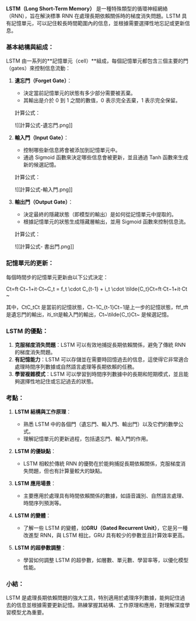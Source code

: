 **LSTM（Long Short-Term Memory）** 是一種特殊類型的循環神經網絡（RNN），旨在解決標準 RNN 在處理長期依賴關係時的梯度消失問題。LSTM 具有記憶單元，可以記住較長時間範圍內的信息，並根據需要選擇性地忘記或更新信息。

### 基本結構與組成：

LSTM 由一系列的**記憶單元（cell）**組成，每個記憶單元都包含三個主要的門（gates）來控制信息流動：

1. **遺忘門（Forget Gate）**：
    
    - 決定當前記憶單元的狀態有多少部分需要被丟棄。
    - 其輸出是介於 0 到 1 之間的數值，0 表示完全丟棄，1 表示完全保留。
    
    計算公式：
    
    ![[計算公式-遺忘門.png]]
    
    
2. **輸入門（Input Gate）**：
    
    - 控制哪些新信息將會被添加到記憶單元中。
    - 通過 Sigmoid 函數來決定哪些信息會被更新，並且通過 Tanh 函數來生成新的候選記憶。
    
    計算公式：
    
    ![[計算公式-輸入門.png]]
    
3. **輸出門（Output Gate）**：
    
    - 決定最終的隱藏狀態（即模型的輸出）是如何從記憶單元中提取的。
    - 根據記憶單元的狀態生成隱藏層輸出，並用 Sigmoid 函數來控制信息流。
    
    計算公式：
    
    ![[計算公式- 書出門.png]]
    

### 記憶單元的更新：

每個時間步的記憶單元更新由以下公式決定：

Ct=ft⋅Ct−1+it⋅Ct~C_t = f_t \cdot C_{t-1} + i_t \cdot \tilde{C_t}Ct​=ft​⋅Ct−1​+it​⋅Ct​~​

其中，CtC_tCt​ 是當前的記憶狀態，Ct−1C_{t-1}Ct−1​ 是上一步的記憶狀態，ftf_tft​ 是遺忘門的輸出，iti_tit​ 是輸入門的輸出，Ct~\tilde{C_t}Ct​~​ 是候選記憶。

### LSTM 的優點：

1. **克服梯度消失問題**：LSTM 可以有效地捕捉長期依賴關係，避免了傳統 RNN 的梯度消失問題。
2. **有記憶能力**：LSTM 可以存儲並在需要時回憶過去的信息，這使得它非常適合處理時間序列數據或自然語言處理等長期依賴的任務。
3. **學習複雜模式**：LSTM 可以學習到時間序列數據中的長期和短期模式，並且能夠選擇性地記住或忘記過去的狀態。

### 考點：

1. **LSTM 結構與工作原理**：
    
    - 熟悉 LSTM 中的各個門（遺忘門、輸入門、輸出門）以及它們的數學公式。
    - 理解記憶單元的更新過程，包括遺忘門、輸入門的作用。
2. **LSTM 的優缺點**：
    
    - LSTM 相較於傳統 RNN 的優勢在於能夠捕捉長期依賴關係，克服梯度消失問題，但也有計算量較大的缺點。
3. **LSTM 應用場景**：
    
    - 主要應用於處理具有時間依賴關係的數據，如語音識別、自然語言處理、時間序列預測等。
4. **LSTM 的變體**：
    
    - 了解一些 LSTM 的變體，如**GRU（Gated Recurrent Unit）**，它是另一種改進型 RNN，與 LSTM 相比，GRU 具有較少的參數並且計算效率更高。
5. **LSTM 的超參數調整**：
    
    - 學習如何調整 LSTM 的超參數，如層數、單元數、學習率等，以優化模型性能。

### 小結：

LSTM 是處理長期依賴問題的強大工具，特別適用於處理序列數據，能夠記住過去的信息並根據需要更新記憶。熟練掌握其結構、工作原理和應用，對理解深度學習模型尤為重要。